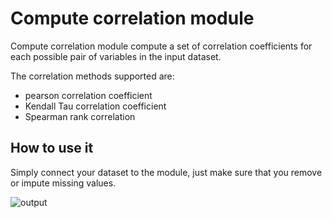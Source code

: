 # Compute correlation module


Compute correlation module compute a set of correlation coefficients for each possible pair of variables in the input dataset.

The correlation methods supported are:
 - pearson correlation coefficient
 - Kendall Tau correlation coefficient
 - Spearman rank correlation

 ##  How to use it

 Simply connect your dataset to the module, just make sure that you remove or impute missing values.


![output](https://testmlposte.blob.core.windows.net/cmcaptures/cc.PNG)
